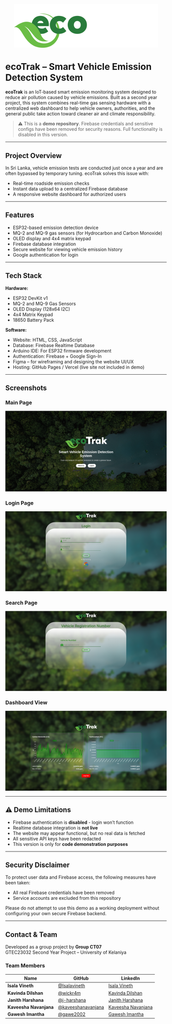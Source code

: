 <p align="center">
  <img src="Assets/logo.png" alt="EcoTrak_Logo" width="450" />
</p>

# ecoTrak – Smart Vehicle Emission Detection System

**ecoTrak** is an IoT-based smart emission monitoring system designed to reduce air pollution caused by vehicle emissions. Built as a second year project, this system combines real-time gas sensing hardware with a centralized web dashboard to help vehicle owners, authorities, and the general public take action toward cleaner air and climate responsibility.

> ⚠ This is a **demo repository**. Firebase credentials and sensitive configs have been removed for security reasons. Full functionality is disabled in this version.

---

##  Project Overview

In Sri Lanka, vehicle emission tests are conducted just once a year and are often bypassed by temporary tuning. ecoTrak solves this issue with:

- Real-time roadside emission checks
- Instant data upload to a centralized Firebase database
- A responsive website dashboard for authorized users

---

##  Features

- ESP32-based emission detection device
- MQ-2 and MQ-9 gas sensors (for Hydrocarbon and Carbon Monoxide)
- OLED display and 4x4 matrix keypad
- Firebase database integration
- Secure website for viewing vehicle emission history
- Google authentication for login

---

##  Tech Stack

**Hardware:**
- ESP32 DevKit v1
- MQ-2 and MQ-9 Gas Sensors
- OLED Display (128x64 I2C)
- 4x4 Matrix Keypad
- 18650 Battery Pack

**Software:**
- Website: HTML, CSS, JavaScript
- Database: Firebase Realtime Database
- Arduino IDE: For ESP32 firmware development
- Authentication: Firebase + Google Sign-In
- Figma – for wireframing and designing the website UI/UX
- Hosting: GitHub Pages / Vercel (live site not included in demo)

---

##  Screenshots

###  Main Page
![Device Setup](Assets/main-page.png)

###  Login Page
![Login Page](Assets/login-page.png)

###  Search Page
![Search_Page](Assets/search-page.png)

###  Dashboard View
![Dashboard](Assets/dashboard.png)

---

## ⚠ Demo Limitations

- Firebase authentication is **disabled** - login won’t function
- Realtime database integration is **not live**
- The website may appear functional, but no real data is fetched
- All sensitive API keys have been redacted
- This version is only for **code demonstration purposes**

---

##  Security Disclaimer

To protect user data and Firebase access, the following measures have been taken:

- All real Firebase credentials have been removed
- Service accounts are excluded from this repository

Please do not attempt to use this demo as a working deployment without configuring your own secure Firebase backend.

---

##  Contact & Team

Developed as a group project by **Group CT07**  
GTEC23032 Second Year Project – University of Kelaniya


###  Team Members

| Name               | GitHub                                  | LinkedIn                                |
|--------------------|------------------------------------------|------------------------------------------|
| **Isala Vineth**      | [@Isalavineth](https://github.com/Isalavineth)       | [Isala Vineth](https://www.linkedin.com/in/isala-vineth-174324351/)       |
| **Kavinda Dilshan**  | [@wickr4m](https://github.com/wickr4m)               | [Kavinda Dilshan](https://www.linkedin.com/in/kavinda-wickram/)               |
| **Janith Harshana**  | [@j-harshana](https://github.com/j-harshana)               | [Janith Harshana](https://www.linkedin.com/in/j-harshana/)               |
| **Kaveesha Navanjana**  | [@kaveeshanavanjana](https://github.com/kaveeshanavanjana)               | [Kaveesha Navanjana](https://www.linkedin.com/in/kaveesha-navanjana-501539292/)               |
| **Gawesh Imantha**  | [@gawe2002](https://github.com/gawe2002)               | [Gawesh Imantha](http://www.linkedin.com/in/gawesh-imantha-515591364)               |



